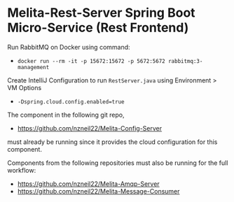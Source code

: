 # Melita-Rest-Server Spring Boot Micro-Service (Rest Frontend)

Run RabbitMQ on Docker using command:
* `docker run --rm -it -p 15672:15672 -p 5672:5672 rabbitmq:3-management`

Create IntelliJ Configuration to run `RestServer.java` using Environment > VM Options 
* `-Dspring.cloud.config.enabled=true`

The component in the following git repo,
* https://github.com/nzneil22/Melita-Config-Server

must already be running since it provides the cloud configuration for this component.

Components from the following repositories must also be running for the full workflow:
* https://github.com/nzneil22/Melita-Amqp-Server
* https://github.com/nzneil22/Melita-Message-Consumer
